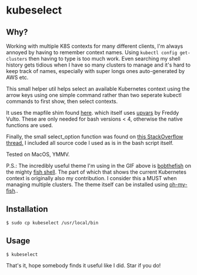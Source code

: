 # kubeselect

## Why?

Working with multiple K8S contexts for many different clients, I'm always annoyed by having to remember context names. Using `kubectl config get-clusters` then having to type is too much work. Even searching my shell history gets tidious when I have so many clusters to manage and it's hard to keep track of names, especially with super longs ones auto-generated by AWS etc.

This small helper util helps select an available Kubernetes context using the arrow keys using one simple command rather than two seperate kubectl commands to first show, then select contexts.

It uses the mapfile shim found [here](https://github.com/dosentmatter/bash-mapfile-shim). which itself uses [upvars](https://fvue.nl/wiki/Bash:_Passing_variables_by_reference) by Freddy Vulto. These are only needed for bash versions < 4, otherwise the native functions are used.

Finally, the small select_option function was found on [this StackOverflow thread.](https://stackoverflow.com/questions/11426529/reading-output-of-a-command-into-an-array-in-bash) I included all source code I used as is in the bash script itself.

Tested on MacOS, YMMV.

P.S.: The incredibly useful theme I'm using in the GIF above is [bobthefish](https://github.com/oh-my-fish/theme-bobthefish) on the mighty [fish shell](https://fishshell.com/). The part of which that shows the current Kubernetes context is originally also my contribution. I consider this a MUST when managing multiple clusters. The theme itself can be installed using [oh-my-fish](https://github.com/oh-my-fish/oh-my-fish)..
## Installation

`$ sudo cp kubeselect /usr/local/bin`
## Usage

`$ kubeselect`

That's it, hope somebody finds it useful like I did. Star if you do!